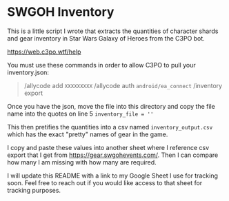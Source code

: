 # SWGOH Inventory

This is a little script I wrote that extracts the quantities of character shards and gear inventory in Star Wars Galaxy of Heroes from the C3PO bot. 

https://web.c3po.wtf/help

You must use these commands in order to allow C3PO to pull your inventory.json:
> /allycode add `XXXXXXXXX`
> /allycode auth `android/ea_connect`
> /inventory export 

Once you have the json, move the file into this directory and copy the file name into the quotes on line 5 
``` inventory_file = '' ```

This then pretifies the quantities into a csv named `inventory_output.csv` which has the exact "pretty" names of gear in the game. 

I copy and paste these values into another sheet where I reference csv export that I get from https://gear.swgohevents.com/. Then I can compare how many I am missing with how many are required.

I will update this README with a link to my Google Sheet I use for tracking soon. Feel free to reach out if you would like access to that sheet for tracking purposes. 